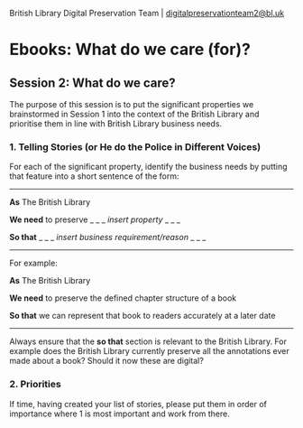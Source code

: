 British Library Digital Preservation Team | digitalpreservationteam2@bl.uk
# Ebooks: What do we care (for)? #
## Session 2: What do we care? ##

The purpose of this session is to put the significant properties we brainstormed in Session 1 into the context of the British Library and prioritise them in line with British Library business needs.

### 1. Telling Stories (or He do the Police in Different Voices) ###
For each of the significant property, identify the business needs by putting that feature into a short sentence of the form:

----

**As** The British Library
  
**We need** to preserve _ _ _ _insert property_ _ _ _
 
**So that** _ _ _ _insert business requirement/reason_ _ _ _

----

For example:

**As** The British Library
  
**We need** to preserve the defined chapter structure of a book
 
**So that** we can represent that book to readers accurately at a later date

----

Always ensure that the **so that** section is relevant to the British Library. For example does the British Library currently preserve all the annotations ever made about a book? Should it now these are digital?

### 2. Priorities ###
If time, having created your list of stories, please put them in order of importance where 1 is most important and work from there.